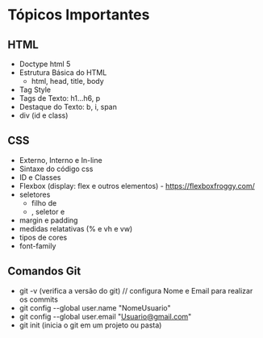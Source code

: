 # Tópicos Importantes

## HTML
- Doctype html 5
- Estrutura Básica do HTML
    - html, head, title, body
- Tag Style
- Tags de Texto: h1...h6, p
- Destaque do Texto: b, i, span
- div (id e class)


## CSS
- Externo, Interno e In-line
- Sintaxe do código css
- ID e Classes
- Flexbox (display: flex e outros elementos) - https://flexboxfroggy.com/
- seletores
  - filho de
  - , seletor e
- margin e padding
- medidas relatativas (% e vh e vw)
- tipos de cores
- font-family


## Comandos Git

- git -v (verifica a versão do git)
  // configura Nome e Email para realizar os commits
- git config --global user.name "NomeUsuario"
- git config --global user.email "Usuario@gmail.com"
- git init (inicia o git em um projeto ou pasta)
